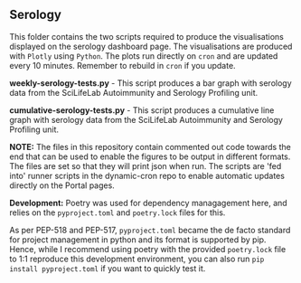 ## Serology

This folder contains the two scripts required to produce the visualisations displayed on the serology dashboard page.
The visualisations are produced with `Plotly` using `Python`.
The plots run directly on `cron` and are updated every 10 minutes. Remember to rebuild in `cron` if you update.

**weekly-serology-tests.py** - This script produces a bar graph with serology data from the SciLifeLab Autoimmunity and Serology Profiling unit.

**cumulative-serology-tests.py** - This script produces a cumulative line graph with serology data from the SciLifeLab Autoimmunity and Serology Profiling unit.

**NOTE:** The files in this repository contain commented out code towards the end that can be used to enable the figures to be output in different formats. The files are set so that they will print json when run. The scripts are 'fed into' runner scripts in the dynamic-cron repo to enable automatic updates directly on the Portal pages.

**Development:** Poetry was used for dependency managagement here, and relies on the `pyproject.toml` and `poetry.lock` files for this.

As per PEP-518 and PEP-517, `pyproject.toml` became the de facto standard for project management in python and its format is supported by pip.
Hence, while I recommend using poetry with the provided `poetry.lock` file to 1:1 reproduce this development environment, you can also run `pip install pyproject.toml` if you want to quickly test it.
